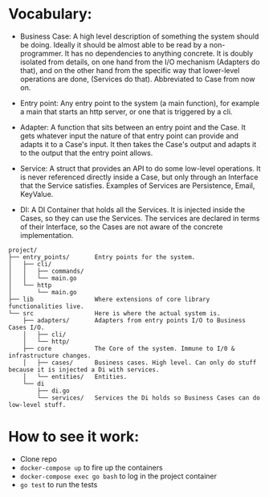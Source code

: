 # Vocabulary:

- Business Case: A high level description of something the system should be doing.
    Ideally it should be almost able to be read by a non-programmer.
    It has no dependencies to anything concrete. It is doubly isolated from details, on one hand from the I/O mechanism 
    (Adapters do that), and on the other hand from the specific way that lower-level operations are done, 
    (Services do that). Abbreviated to Case from now on.
    
- Entry point: Any entry point to the system (a main function), for example a main that starts an http server, 
   or one that is triggered by a cli.
   
- Adapter: A function that sits between an entry point and the Case. It gets whatever input the nature of that
    entry point can provide and adapts it to a Case's input. It then takes the Case's output and adapts it
    to the output that the entry point allows.
    
- Service: A struct that provides an API to do some low-level operations. It is never referenced directly inside a Case,
    but only through an Interface that the Service satisfies. Examples of Services are Persistence, Email, KeyValue.
    
- DI: A DI Container that holds all the Services. It is injected inside the Cases, so they can use the Services.
    The services are declared in terms of their Interface, so the Cases are not aware of the concrete implementation.

```
project/                
├── entry_points/       Entry points for the system.
│   ├── cli/            
│   │   ├── commands/   
│   │   └── main.go     
│   └── http            
│       └── main.go     
├── lib                 Where extensions of core library functionalities live.
└── src                 Here is where the actual system is.
    ├── adapters/       Adapters from entry points I/O to Business Cases I/O. 
    │   ├── cli/        
    │   └── http/       
    ├── core            The Core of the system. Immune to I/0 & infrastructure changes.
    │   ├── cases/      Business cases. High level. Can only do stuff because it is injected a Di with services.
    │   └── entities/   Entities.
    └── di              
        ├── di.go       
        └── services/   Services the Di holds so Business Cases can do low-level stuff.
```

# How to see it work:
- Clone repo
- ```docker-compose up``` to fire up the containers
- ```docker-compose exec go bash``` to log in the project container
- ```go test``` to run the tests
